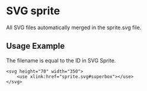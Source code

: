 # SVG sprite

All SVG files automatically merged in the sprite.svg file.

## Usage Example

The filename is equal to the ID in SVG Sprite.

```
<svg height="70" width="350">
    <use xlink:href="sprite.svg#superbox"></use>
</svg>
```
